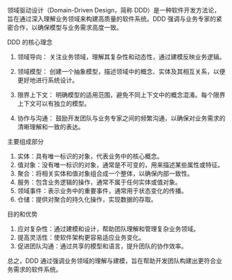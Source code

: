领域驱动设计（Domain-Driven Design，简称 DDD）是一种软件开发方法论，旨在通过深入理解业务领域来构建高质量的软件系统。DDD 强调与业务专家的紧密合作，以确保模型与业务需求高度一致。

DDD 的核心理念
1. 领域导向： 
   关注业务领域，理解其复杂性和动态性，通过建模反映业务逻辑。
2. 领域模型：
   创建一个抽象模型，描述领域中的概念、实体及其相互关系，以便更好地进行系统设计。
3. 限界上下文：
   明确模型的适用范围，避免不同上下文中的概念混淆。每个限界上下文可以有独立的模型。

4. 协作与沟通：
   鼓励开发团队与业务专家之间的频繁沟通，以确保对业务需求的清晰理解和一致的表达。
   
主要组成部分
1. 实体：具有唯一标识的对象，代表业务中的核心概念。
2. 值对象：没有唯一标识的对象，通常是不可变的，用来描述某些属性或特征。 
3. 聚合：将相关实体和值对象组合成一个整体，以确保内部一致性。
4. 服务：包含业务逻辑的操作，通常不属于任何实体或值对象。 
5. 领域事件：表示业务中的重要事件，通常用于状态变化的传播。 
6. 仓储：提供对聚合的持久化操作，实现数据的存取。
   
目的和优势
1. 应对复杂性：通过建模和设计，帮助团队理解和管理复杂业务领域。 
2. 提高灵活性：使软件架构更容易适应业务变化。 
3. 促进团队沟通：通过共享的模型和语言，提升团队的协作效率。 

总之，DDD 通过强调业务领域的理解与建模，旨在帮助开发团队构建出更符合业务需求的软件系统。